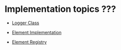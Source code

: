 # Implementation topics ???

- [Logger Class](logger)

- [Element Implementation](ElementClass)
- [Element Registry](ElementRegistry)
